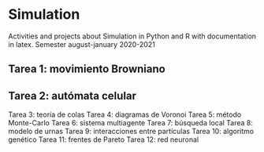 # Simulation
Activities and projects about Simulation in Python and R with documentation in latex. Semester august-january 2020-2021

## Tarea 1: movimiento Browniano
## Tarea 2: autómata celular 
Tarea 3: teoría de colas 
Tarea 4: diagramas de Voronoi 
Tarea 5: método Monte-Carlo 
Tarea 6: sistema multiagente 
Tarea 7: búsqueda local 
Tarea 8: modelo de urnas 
Tarea 9: interacciones entre partículas 
Tarea 10: algoritmo genético 
Tarea 11: frentes de Pareto 
Tarea 12: red neuronal 
